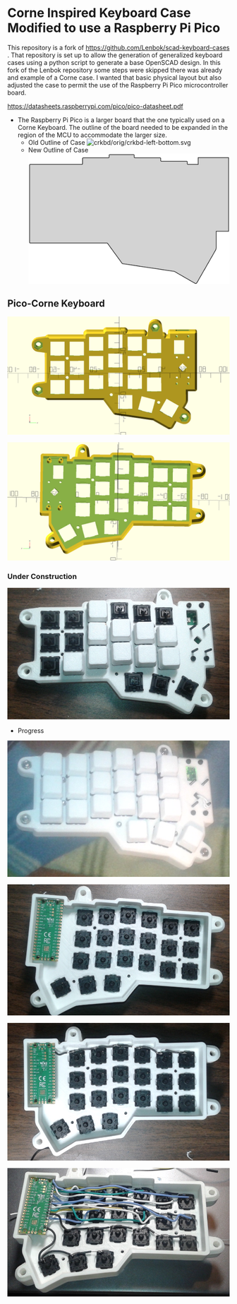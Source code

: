 # Corne Inspired Keyboard Case Modified to use a Raspberry Pi Pico

This repository is a fork of https://github.com/Lenbok/scad-keyboard-cases .
That repository is set up to allow the generation of generalized keyboard cases using
a python script to generate a base OpenSCAD design. In this fork of the Lenbok repository some
steps were skipped there was already and example of a Corne case. I wanted that basic physical layout but 
also adjusted the case to permit the use of the Raspberry Pi Pico microcontroller board.

https://datasheets.raspberrypi.com/pico/pico-datasheet.pdf

* The Raspberry Pi Pico is a larger board that the one typically used on a Corne Keyboard. The outline of the board needed 
  to be expanded in the region of the MCU to accommodate the larger size.
    * Old Outline of Case
	  ![crkbd/orig/crkbd-left-bottom.svg](crkbd/orig/crkbd-left-bottom.svg)
    * New Outline of Case
	  ![crkbd/orig/crkbd-left-bottom-mods.svg](crkbd/orig/crkbd-left-bottom-mods.svg)
	 
## Pico-Corne Keyboard

![](crkbd/crkbd-case-top-of-top.png)


![](crkbd/crkbd-case-bottom-of-top.png)

### Under Construction

![](images/pico-corne-left-build01.png)

* Progress

![](images/pico-corne-left-build03.png)

![](images/pico-corne-left-build02-und.png)

![](images/pico-corne-left-build03-und-w.png)

![](images/pico-corne-left-build04-und-w.png)
